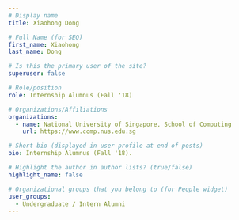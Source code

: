 ```yaml
---
# Display name
title: Xiaohong Dong

# Full Name (for SEO) 
first_name: Xiaohong
last_name: Dong

# Is this the primary user of the site?
superuser: false

# Role/position
role: Internship Alumnus (Fall '18)

# Organizations/Affiliations
organizations:
  - name: National University of Singapore, School of Computing
    url: https://www.comp.nus.edu.sg

# Short bio (displayed in user profile at end of posts)
bio: Internship Alumnus (Fall '18). 

# Highlight the author in author lists? (true/false)
highlight_name: false

# Organizational groups that you belong to (for People widget)
user_groups:
  - Undergraduate / Intern Alumni
---
```

